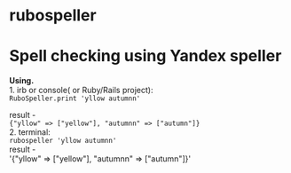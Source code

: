 # rubospeller
Spell checking using Yandex speller
====================================  
**Using.**  
1. 
  irb or console( or Ruby/Rails project):  
  `RuboSpeller.print 'yllow autumnn' ` 
    
result -  
`{"yllow" => ["yellow"], "autumnn" => ["autumn"]} `  
2. 
  terminal:  
  `rubospeller 'yllow autumnn'`  
  result -  
  '{"yllow" => ["yellow"], "autumnn" => ["autumn"]}'  
